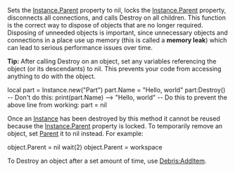 Sets the [Instance.Parent](https://developer.roblox.com/en-us/api-reference/property/Instance/Parent) property to nil, locks the [Instance.Parent](https://developer.roblox.com/en-us/api-reference/property/Instance/Parent) property, disconnects all connections, and calls Destroy on all children. This function is the correct way to dispose of objects that are no longer required. Disposing of unneeded objects is important, since unnecessary objects and connections in a place use up memory (this is called a **memory leak**) which can lead to serious performance issues over time.

**Tip:** After calling Destroy on an object, set any variables referencing the object (or its descendants) to nil. This prevents your code from accessing anything to do with the object.

local part = Instance.new("Part")
part.Name = "Hello, world"
part:Destroy()
-- Don't do this:
print(part.Name) --> "Hello, world"
-- Do this to prevent the above line from working:
part = nil

Once an [Instance](https://developer.roblox.com/en-us/api-reference/class/Instance) has been destroyed by this method it cannot be reused because the [Instance.Parent](https://developer.roblox.com/en-us/api-reference/property/Instance/Parent) property is locked. To temporarily remove an object, set [Parent](https://developer.roblox.com/en-us/api-reference/property/Instance/Parent) it to nil instead. For example:

object.Parent = nil
wait(2)
object.Parent = workspace

To Destroy an object after a set amount of time, use [Debris:AddItem](https://developer.roblox.com/en-us/api-reference/function/Debris/AddItem).